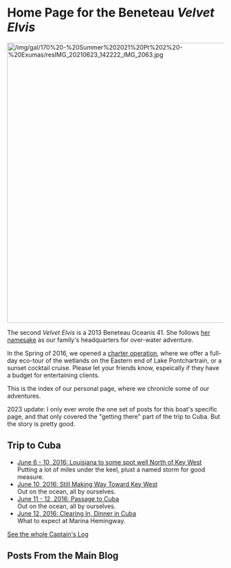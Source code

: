 <h1>Home Page for the Beneteau <i>Velvet Elvis</i></h1>

<a class="lightview centered" href="/img/gal/170%20-%20Summer%202021%20Pt%202%20-%20Exumas/resIMG_20210623_142222_IMG_2063.jpg" data-lightview-caption="" data-lightview-group="group1"><img src="/img/gal/170%20-%20Summer%202021%20Pt%202%20-%20Exumas/resIMG_20210623_142222_IMG_2063.jpg" alt="/img/gal/170%20-%20Summer%202021%20Pt%202%20-%20Exumas/resIMG_20210623_142222_IMG_2063.jpg" width="650px"><br><span class="caption"></span></a>

The second <i>Velvet Elvis</i> is a 2013 Beneteau Oceanis 41.  She follows <a href="/velvet-elvis/rhodes-22">her namesake</a> as our family's headquarters for over-water adventure.

In the Spring of 2016, we opened a <a href="http://sailvelvetelvis.com">charter operation</a>, where we offer a full-day eco-tour of the wetlands on the Eastern end of Lake Pontchartrain, or a sunset cocktail cruise.  Please let your friends know, espeically if they have a budget for entertaining clients.

This is the index of our personal page, where we chronicle some of our adventures.


<div class="caption">2023 update:  I only ever wrote the one set of posts for this boat's specific page, and that only covered the "getting there" part of the trip to Cuba.  But the story is pretty good.</div>

<h2>Trip to Cuba</h2>
<div class="list-of-links"><ul class="compact">
    <li><a href="/velvet-elvis/beneteau/cuba-1">June 6 - 10, 2016:  Louisiana to some spot well North of Key West</a><br>Putting a lot of miles under the keel, plust a named storm for good measure.</a></li>
    <li><a href="/velvet-elvis/beneteau/cuba-2">June 10, 2016:  Still Making Way Toward Key West</a><br>Out on the ocean, all by ourselves.</a></li>
    <li><a href="/velvet-elvis/beneteau/cuba-3">June 11 - 12, 2016:  Passage to Cuba</a><br>Out on the ocean, all by ourselves.</a></li>
    <li><a href="/velvet-elvis/beneteau/cuba-4">June 12, 2016:  Clearing In, Dinner in Cuba</a><br>What to expect at Marina Hemingway.</a></li>
<ul></div>


<div class="list-of-links"><a href="/velvet-elvis/beneteau/captains-log">See the whole Captain's Log</a></div>

<h2>Posts From the Main Blog</h2>
